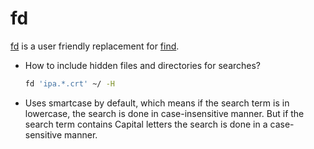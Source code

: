 # fd

[fd](https://github.com/sharkdp/fd) is a user friendly replacement for
[find](http://man7.org/linux/man-pages/man1/find.1.html).

- How to include hidden files and directories for searches?

  ```sh
  fd 'ipa.*.crt' ~/ -H
  ```
  
- Uses smartcase by default, which means if the search term is in lowercase,
  the search is done in case-insensitive manner. But if the search term contains
  Capital letters the search is done in a case-sensitive manner.
